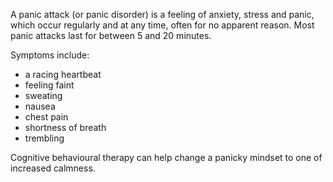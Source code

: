 
A panic attack (or panic disorder) is a feeling of anxiety, stress and panic, which occur regularly and at any time, often for no apparent reason. Most panic attacks last for between 5 and 20 minutes.

Symptoms include:

* a racing heartbeat
* feeling faint
* sweating
* nausea
* chest pain
* shortness of breath
* trembling

Cognitive behavioural therapy can help change a panicky mindset to one of increased calmness.

